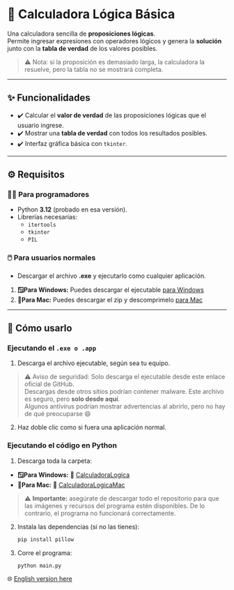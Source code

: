# 🧮 Calculadora Lógica Básica

Una calculadora sencilla de **proposiciones lógicas**.  
Permite ingresar expresiones con operadores lógicos y genera la **solución** junto con la **tabla de verdad** de los valores posibles.  

> ⚠️ Nota: si la proposición es demasiado larga, la calculadora la resuelve, pero la tabla no se mostrará completa.

---

## ✨ Funcionalidades
- ✔️ Calcular el **valor de verdad** de las proposiciones lógicas que el usuario ingrese.  
- ✔️ Mostrar una **tabla de verdad** con todos los resultados posibles.  
- ✔️ Interfaz gráfica básica con `tkinter`.  

---

## ⚙️ Requisitos

### 👩‍💻 Para programadores
- Python **3.12** (probado en esa versión).  
- Librerías necesarias:
  - `itertools`
  - `tkinter`
  - `PIL`  

### 🖱️ Para usuarios normales
- Descargar el archivo **.exe** y ejecutarlo como cualquier aplicación.
1. **🪟Para Windows:**
  Puedes descargar el ejecutable [para Windows](https://github.com/AravidEz/Logic-Calculator/releases/download/calculadora/CalculadoraLogica.exe)
2. **🍎Para Mac:**
   Puedes descargar el zip y descomprimelo [para Mac](https://github.com/AravidEz/Logic-Calculator/releases/download/mac/CalculadoraMac.zip)
---

## 🚀 Cómo usarlo

### Ejecutando el `.exe o .app`
1. Descarga el archivo ejecutable, según sea tu equipo.
> ⚠️ Aviso de seguridad: Solo descarga el ejecutable desde este enlace oficial de GitHub.  
> Descargas desde otros sitios podrían contener malware. Este archivo es seguro, pero **solo desde aquí**.  
> Algunos antivirus podrían mostrar advertencias al abrirlo, pero no hay de qué preocuparse 😄
  
2. Haz doble clic como si fuera una aplicación normal.  

### Ejecutando el código en Python
1. Descarga toda la carpeta:  
- **🪟Para Windows:** 📂 [CalculadoraLogica](https://github.com/AravidEz/Logic-Calculator/tree/main/CalculadoraLogica)
- **🍎Para Mac:**  📂 [CalculadoraLogicaMac](https://github.com/AravidEz/Logic-Calculator/tree/main/CalculadoraLogicaMac)

> ⚠️ **Importante:** asegúrate de descargar todo el repositorio para que las imágenes y recursos del programa estén disponibles. De lo contrario, el programa no funcionará correctamente.

2. Instala las dependencias (si no las tienes):
   ```bash
   pip install pillow
3. Corre el programa:
   ```bash
   python main.py

🌐 [English version here](./README_EN.md)

